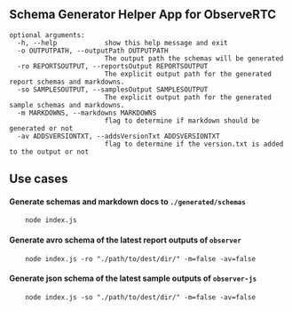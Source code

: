 ## Schema Generator Helper App for ObserveRTC

```shell
optional arguments:
  -h, --help            show this help message and exit
  -o OUTPUTPATH, --outputPath OUTPUTPATH
                        The output path the schemas will be generated
  -ro REPORTSOUTPUT, --reportsOutput REPORTSOUTPUT
                        The explicit output path for the generated report schemas and markdowns.
  -so SAMPLESOUTPUT, --samplesOutput SAMPLESOUTPUT
                        The explicit output path for the generated sample schemas and markdowns.
  -m MARKDOWNS, --markdowns MARKDOWNS
                        flag to determine if markdown should be generated or not
  -av ADDSVERSIONTXT, --addsVersionTxt ADDSVERSIONTXT
                        flag to determine if the version.txt is added to the output or not
```

## Use cases

#### Generate schemas and markdown docs to `./generated/schemas`

```shell
    node index.js
```


#### Generate avro schema of the latest report outputs of `observer`

```shell
    node index.js -ro "./path/to/dest/dir/" -m=false -av=false
```

#### Generate json schema of the latest sample outputs of `observer-js`

```shell
    node index.js -so "./path/to/dest/dir/" -m=false -av=false
```

